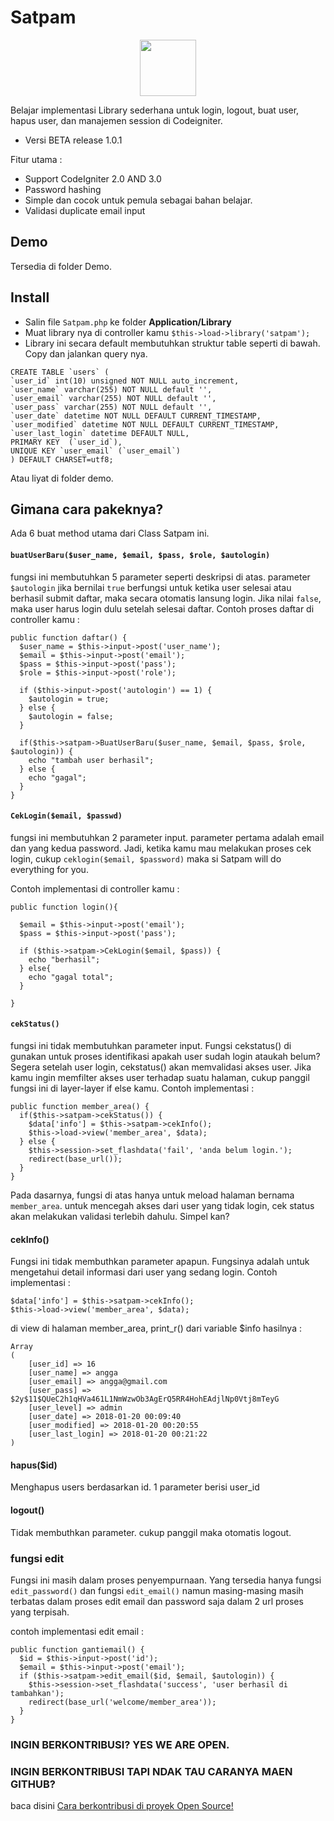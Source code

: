 # Satpam
<p align='center'>
  <img width='90' src='http://www.clipartlord.com/wp-content/uploads/2014/09/policeman4-145x240.png'/>
</p>

Belajar implementasi Library sederhana untuk login, logout, buat user, hapus user, dan manajemen session di Codeigniter.

* Versi BETA release 1.0.1

Fitur utama :
* Support CodeIgniter 2.0 AND 3.0
* Password hashing
* Simple dan cocok untuk pemula sebagai bahan belajar.
* Validasi duplicate email input
## Demo
Tersedia di folder Demo.
## Install
* Salin file `Satpam.php` ke folder **Application/Library**
* Muat library nya di controller kamu `$this->load->library('satpam');`
* Library ini secara default membutuhkan struktur table seperti di bawah. Copy dan jalankan query nya.
```
CREATE TABLE `users` (
`user_id` int(10) unsigned NOT NULL auto_increment,
`user_name` varchar(255) NOT NULL default '',
`user_email` varchar(255) NOT NULL default '',
`user_pass` varchar(255) NOT NULL default '',
`user_date` datetime NOT NULL DEFAULT CURRENT_TIMESTAMP,
`user_modified` datetime NOT NULL DEFAULT CURRENT_TIMESTAMP,
`user_last_login` datetime DEFAULT NULL,
PRIMARY KEY  (`user_id`),
UNIQUE KEY `user_email` (`user_email`)
) DEFAULT CHARSET=utf8;
```

Atau liyat di folder demo.

## Gimana cara pakeknya?
Ada 6 buat method utama dari Class Satpam ini.
#### `buatUserBaru($user_name, $email, $pass, $role, $autologin)`
fungsi ini membutuhkan 5 parameter seperti deskripsi di atas. parameter `$autologin` jika bernilai `true` berfungsi untuk ketika user selesai atau berhasil submit daftar, maka secara otomatis lansung login. Jika nilai `false`, maka user harus login dulu setelah selesai daftar.
Contoh proses daftar di controller kamu :
```
public function daftar() {
  $user_name = $this->input->post('user_name');
  $email = $this->input->post('email');
  $pass = $this->input->post('pass');
  $role = $this->input->post('role');

  if ($this->input->post('autologin') == 1) {
    $autologin = true;
  } else {
    $autologin = false;
  }

  if($this->satpam->BuatUserBaru($user_name, $email, $pass, $role, $autologin)) {
    echo "tambah user berhasil";
  } else {
    echo "gagal";
  }
}
```
#### `CekLogin($email, $passwd)` 

fungsi ini membutuhkan 2 parameter input. parameter pertama adalah email dan yang kedua password. Jadi, ketika kamu mau melakukan proses cek login, cukup `ceklogin($email, $password)` maka si Satpam will do everything for you.

Contoh implementasi di controller kamu :


```
public function login(){

  $email = $this->input->post('email');
  $pass = $this->input->post('pass');
  
  if ($this->satpam->CekLogin($email, $pass)) {
    echo "berhasil";
  } else{
    echo "gagal total";
  }
  
}
```
#### `cekStatus()`
fungsi ini tidak membutuhkan parameter input. Fungsi cekstatus() di gunakan untuk proses identifikasi apakah user sudah login ataukah belum? Segera setelah user login, cekstatus() akan memvalidasi akses user. Jika kamu ingin memfilter akses user terhadap suatu halaman, cukup panggil fungsi ini di layer-layer if else kamu. Contoh implementasi :
```
public function member_area() {
  if($this->satpam->cekStatus()) {
    $data['info'] = $this->satpam->cekInfo();
    $this->load->view('member_area', $data);
  } else {
    $this->session->set_flashdata('fail', 'anda belum login.');
    redirect(base_url());
  }
}
  ```
Pada dasarnya, fungsi di atas hanya untuk meload halaman bernama `member_area`. untuk mencegah akses dari user yang tidak login, cek status akan melakukan validasi terlebih dahulu. Simpel kan?

#### cekInfo()
Fungsi ini tidak membuthkan parameter apapun. Fungsinya adalah untuk mengetahui detail informasi dari user yang sedang login. Contoh implementasi :
```
$data['info'] = $this->satpam->cekInfo();
$this->load->view('member_area', $data);
```
di view di halaman member_area, print_r() dari variable $info hasilnya :
```
Array
(
    [user_id] => 16
    [user_name] => angga
    [user_email] => angga@gmail.com
    [user_pass] => $2y$11$QUeC2h1qHVa461L1NmWzwOb3AgErQ5RR4HohEAdjlNp0Vtj8mTeyG
    [user_level] => admin
    [user_date] => 2018-01-20 00:09:40
    [user_modified] => 2018-01-20 00:20:55
    [user_last_login] => 2018-01-20 00:21:22
)
```
#### hapus($id)
Menghapus users berdasarkan id. 1 parameter berisi user_id
#### logout()
Tidak membuthkan parameter. cukup panggil maka otomatis logout.

### fungsi edit
Fungsi ini masih dalam proses penyempurnaan. Yang tersedia hanya fungsi `edit_password()` dan fungsi `edit_email()` namun masing-masing masih terbatas dalam proses edit email dan password saja dalam 2 url proses yang terpisah.

contoh implementasi edit email :
```
public function gantiemail() {
  $id = $this->input->post('id');
  $email = $this->input->post('email');  
  if ($this->satpam->edit_email($id, $email, $autologin)) {
    $this->session->set_flashdata('success', 'user berhasil di tambahkan');
    redirect(base_url('welcome/member_area'));
  }
}
```

### INGIN BERKONTRIBUSI? YES WE ARE OPEN.
### INGIN BERKONTRIBUSI TAPI NDAK TAU CARANYA MAEN GITHUB?
baca disini [Cara berkontribusi di proyek Open Source!](https://github.com/endymuhardin/belajarGit/blob/master/cara-berkontribusi-opensources-github.md) 
